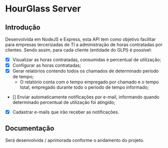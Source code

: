 HourGlass Server
==============

## Introdução

Desenvolvida em NodeJS e Express, esta API tem como objetivo facilitar para empresas tercerizadas de TI a administração de horas contratadas por clientes.
Sendo assim, para cada cliente (entidade do GLPI) é possível:

- [x] Visualizar as horas contratadas, consumidas e percentual de utilização;
- [x] Configurar as horas contratadas;
- [x] Gerar relatórios contendo todos os chamados de determinado período de tempo;
  - O relatório conta com o tempo empregado por chamado e o tempo total, empregado durante todo o período de tempo informado;
- [] Enviar automaticamente notificações por e-mail, informando quando determinado percentual de utilização foi atingido;
- [x] Cadastrar e-mails que irão receber as notificações.

## Documentação

Será desenvolvida / aprimorada conforme o andamento do projeto.

